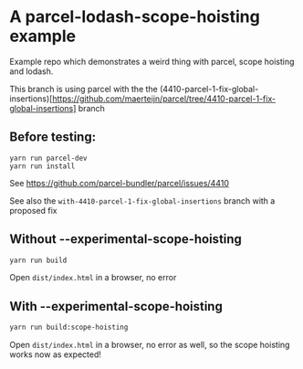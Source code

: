 # A parcel-lodash-scope-hoisting example
Example repo which demonstrates a weird thing with parcel, scope hoisting and lodash.

This branch is using parcel with the the (4410-parcel-1-fix-global-insertions)[https://github.com/maerteijn/parcel/tree/4410-parcel-1-fix-global-insertions] branch

## Before testing:
```
yarn run parcel-dev
yarn run install
```

See https://github.com/parcel-bundler/parcel/issues/4410

See also the `with-4410-parcel-1-fix-global-insertions` branch with a proposed fix

## Without --experimental-scope-hoisting
```bash
yarn run build
```

Open `dist/index.html` in a browser, no error


## With --experimental-scope-hoisting
```bash
yarn run build:scope-hoisting
```

Open `dist/index.html` in a browser, no error as well, so the scope hoisting works now as expected!

